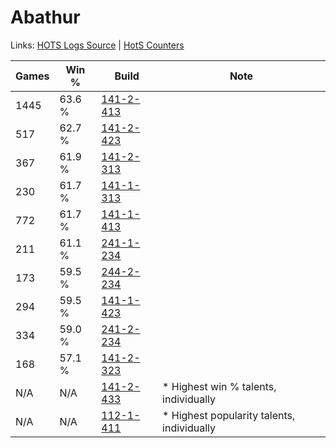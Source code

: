 # Abathur

Links: [HOTS Logs Source](https://www.hotslogs.com/Sitewide/HeroDetails?Hero=Abathur) | [HotS Counters](http://hotscounters.com/#/hero/Abathur)

Games  | Win %  | Build     | Note
-----  | -----  | -----     | ----
1445   | 63.6 % | [141-2-413](http://www.heroesfire.com/hots/talent-calculator/abathur#hYEz) | 
517    | 62.7 % | [141-2-423](http://www.heroesfire.com/hots/talent-calculator/abathur#hYF7) | 
367    | 61.9 % | [141-2-313](http://www.heroesfire.com/hots/talent-calculator/abathur#hYDP) | 
230    | 61.7 % | [141-1-313](http://www.heroesfire.com/hots/talent-calculator/abathur#hXzn) | 
772    | 61.7 % | [141-1-413](http://www.heroesfire.com/hots/talent-calculator/abathur#hX_L) | 
211    | 61.1 % | [241-1-234](http://www.heroesfire.com/hots/talent-calculator/abathur#lM5Y) | 
173    | 59.5 % | [244-2-234](http://www.heroesfire.com/hots/talent-calculator/abathur#lTfw) | 
294    | 59.5 % | [141-1-423](http://www.heroesfire.com/hots/talent-calculator/abathur#hX_V) | 
334    | 59.0 % | [241-2-234](http://www.heroesfire.com/hots/talent-calculator/abathur#lMLA) | 
168    | 57.1 % | [141-2-323](http://www.heroesfire.com/hots/talent-calculator/abathur#hYDZ) | 
N/A    | N/A    | [141-2-433](http://www.heroesfire.com/hots/talent-calculator/abathur#hYFH) | * Highest win % talents, individually
N/A    | N/A    | [112-1-411](http://www.heroesfire.com/hots/talent-calculator/abathur#gRC3) | * Highest popularity talents, individually
